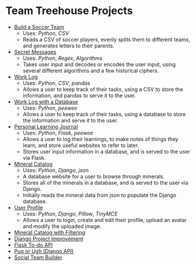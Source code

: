 # Team Treehouse Projects

- [Build a Soccer Team][1]
  - Uses: _Python_, _CSV_
  - Reads a CSV of soccer players, evenly splits them to different teams, and generates letters to their parents.
- [Secret Messages][2]
  - Uses: _Python_, _Regex_, _Algorithms_
  - Takes user input and decodes or encodes the user input, using several different algorithms and a few historical ciphers.
- [Work Log][3]
  - Uses: _Python_, _CSV_, _pandas_
  - Allows a user to keep track of their tasks, using a CSV to store the information, and pandas to serve it to the user. 
- [Work Log with a Database][4]
  - Uses: _Python_, _peewee_
  - Allows a user to keep track of their tasks, using a database to store the information and serve it to the user.
- [Personal Learning Journal][5]
  - Uses: _Python_, _Flask_, _peewee_
  - Allows a user to log their learnings, to make notes of things they learn, and store useful websites to refer to later.
  - Stores user input information in a database, and is served to the user via Flask.
- [Mineral Catalog][6]
  - Uses: _Python_, _Django_, _json_
  - A database website for a user to browse through minerals.  
  - Stores all of the minerals in a database, and is served to the user via Django.
  - Initially reads the mineral data from json to populate the Django database.
- [User Profile][7]
  - Uses: _Python_, _Django_, _Pillow_, _TinyMCE_
  - Allows a user to login, create and edit their profile, upload an avatar and modify the uploaded image.
- [Mineral Catalog with Filtering][8]
- [Django Project Improvement][9]
- [Flask To-do API][10]
- [Pug or Ugh (Django API)][11]
- [Social Team Builder][12]

[1]: https://github.com/joshfullmer/build_a_soccer_team
[2]: https://github.com/joshfullmer/secret_messages
[3]: https://github.com/joshfullmer/work_log
[4]: https://github.com/joshfullmer/work_log_database
[5]: https://github.com/joshfullmer/personal_learning_journal
[6]: https://github.com/joshfullmer/mineral_catalog
[7]: https://github.com/joshfullmer/user_profile
[8]: https://github.com/joshfullmer/mineral_catalog_filter_search
[9]: https://github.com/joshfullmer/django_project_improvement
[10]: https://github.com/joshfullmer/flask_todo_api
[11]: https://github.com/joshfullmer/pugorugh
[12]: https://github.com/joshfullmer/socialteambuilder